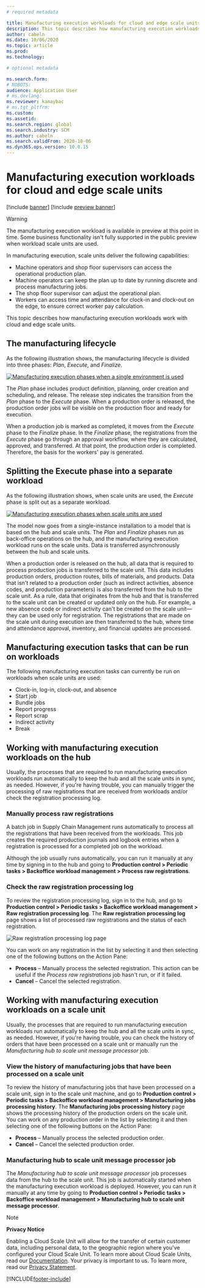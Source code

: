 ```yaml
---
# required metadata

title: Manufacturing execution workloads for cloud and edge scale units
description: This topic describes how manufacturing execution workloads work with cloud and edge scale units.
author: cabeln
ms.date: 10/06/2020
ms.topic: article
ms.prod: 
ms.technology: 

# optional metadata

ms.search.form:
# ROBOTS: 
audience: Application User
# ms.devlang: 
ms.reviewer: kamaybac
# ms.tgt_pltfrm: 
ms.custom: 
ms.assetid:
ms.search.region: global
ms.search.industry: SCM
ms.author: cabeln
ms.search.validFrom: 2020-10-06
ms.dyn365.ops.version: 10.0.15
---
```


# Manufacturing execution workloads for cloud and edge scale units

[!include [banner](../includes/banner.md)]
[!include [preview banner](../includes/preview-banner.md)]

> [!WARNING]
> The manufacturing execution workload is available in preview at this point in time.
> Some business functionality isn't fully supported in the public preview when workload scale units are used.

In manufacturing execution, scale units deliver the following capabilities:

- Machine operators and shop floor supervisors can access the operational production plan.
- Machine operators can keep the plan up to date by running discrete and process manufacturing jobs.
- The shop floor supervisor can adjust the operational plan.
- Workers can access time and attendance for clock-in and clock-out on the edge, to ensure correct worker pay calculation.

This topic describes how manufacturing execution workloads work with cloud and edge scale units.

## The manufacturing lifecycle

As the following illustration shows, the manufacturing lifecycle is divided into three phases: *Plan*, *Execute*, and *Finalize*.

[![Manufacturing execution phases when a single environment is used](media/mes-phases.png "Manufacturing execution phases when a single environment is used")](media/mes-phases-large.png)

The _Plan_ phase includes product definition, planning, order creation and scheduling, and release. The release step indicates the transition from the _Plan_ phase to the _Execute_ phase. When a production order is released, the production order jobs will be visible on the production floor and ready for execution.

When a production job is marked as completed, it moves from the _Execute_ phase to the _Finalize_ phase. In the _Finalize_ phase, the registrations from the *Execute* phase go through an approval workflow, where they are calculated, approved, and transferred. At that point, the production order is completed. Therefore, the basis for the workers' pay is generated.

## Splitting the Execute phase into a separate workload

As the following illustration shows, when scale units are used, the _Execute_ phase is split out as a separate workload.

[![Manufacturing execution phases when scale units are used](media/mes-phases-workloads.png "Manufacturing execution phases when scale units are used")](media/mes-phases-workloads-large.png)

The model now goes from a single-instance installation to a model that is based on the hub and scale units. The _Plan_ and _Finalize_ phases run as back-office operations on the hub, and the manufacturing execution workload runs on the scale units. Data is transferred asynchronously between the hub and scale units.

When a production order is released on the hub, all data that is required to process production jobs is transferred to the scale unit. This data includes production orders, production routes, bills of materials, and products. Data that isn't related to a production order (such as indirect activities, absence codes, and production parameters) is also transferred from the hub to the scale unit. As a rule, data that originates from the hub and that is transferred to the scale unit can be created or updated only on the hub. For example, a new absence code or indirect activity can't be created on the scale unit&mdash;they can be used only for registration. The registrations that are made on the scale unit during execution are then transferred to the hub, where time and attendance approval, inventory, and financial updates are processed.

## Manufacturing execution tasks that can be run on workloads

The following manufacturing execution tasks can currently be run on workloads when scale units are used:

- Clock-in, log-in, clock-out, and absence
- Start job
- Bundle jobs
- Report progress
- Report scrap
- Indirect activity
- Break

## Working with manufacturing execution workloads on the hub

Usually, the processes that are required to run manufacturing execution workloads run automatically to keep the hub and all the scale units in sync, as needed. However, if you're having trouble, you can manually trigger the processing of raw registrations that are received from workloads and/or check the registration processing log.

### Manually process raw registrations

A batch job in Supply Chain Management runs automatically to process all the registrations that have been received from the workloads. This job creates the required production journals and logbook entries when a registration is processed for a completed job on the workload.

Although the job usually runs automatically, you can run it manually at any time by signing in to the hub and going to **Production control \> Periodic tasks \> Backoffice workload management \> Process raw registrations**.

### Check the raw registration processing log

To review the registration processing log, sign in to the hub, and go to **Production control \> Periodic tasks \> Backoffice workload management \> Raw registration processing log**. The **Raw registration processing log** page shows a list of processed raw registrations and the status of each registration.

![Raw registration processing log page](media/mes-processing-log.png "Raw registration processing log page")

You can work on any registration in the list by selecting it and then selecting one of the following buttons on the Action Pane:

- **Process** – Manually process the selected registration. This action can be useful if the _Process raw registrations_ job hasn't run, or if it failed.
- **Cancel** – Cancel the selected registration.

## Working with manufacturing execution workloads on a scale unit

Usually, the processes that are required to run manufacturing execution workloads run automatically to keep the hub and all the scale units in sync, as needed. However, if you're having trouble, you can check the history of orders that have been processed on a scale unit or manually run the _Manufacturing hub to scale unit message processor_ job.

### View the history of manufacturing jobs that have been processed on a scale unit

To review the history of manufacturing jobs that have been processed on a scale unit, sign in to the scale unit machine, and go to **Production control \> Periodic tasks \> Backoffice workload management \> Manufacturing jobs processing history**. The **Manufacturing jobs processing history** page shows the processing history of the production orders on the scale unit. You can work on any production order in the list by selecting it and then selecting one of the following buttons on the Action Pane:

- **Process** – Manually process the selected production order.
- **Cancel** – Cancel the selected production order.

### Manufacturing hub to scale unit message processor job

The _Manufacturing hub to scale unit message processor_ job processes data from the hub to the scale unit. This job is automatically started when the manufacturing execution workload is deployed. However, you can run it manually at any time by going to **Production control \> Periodic tasks \> Backoffice workload management \> Manufacturing hub to scale unit message processor**.

> [!Note]
> **Privacy Notice**
>
> Enabling a Cloud Scale Unit will allow for the transfer of certain customer data, including personal data, to the geographic region where you've configured your Cloud Scale Unit. To learn more about Cloud Scale Units, read our [Documentation](https://aka.ms/scmcne).
Your privacy is important to us. To learn more, read our [Privacy Statement](https://go.microsoft.com/fwlink/?LinkId=521839).

[!INCLUDE[footer-include](../../includes/footer-banner.md)]
